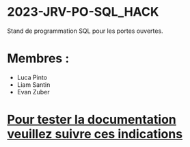 # 2023-JRV-PO-SQL_HACK
Stand de programmation SQL pour les portes ouvertes.
# Membres :
- Luca Pinto
- Liam Santin
- Evan Zuber

# [Pour tester la documentation veuillez suivre ces indications](https://github.com/divtec-cejef/2023-JRV-PO-SQL_HACK/blob/Master/vue-app/src/pages/constructeur/constructeur-4-bouton.vue)

